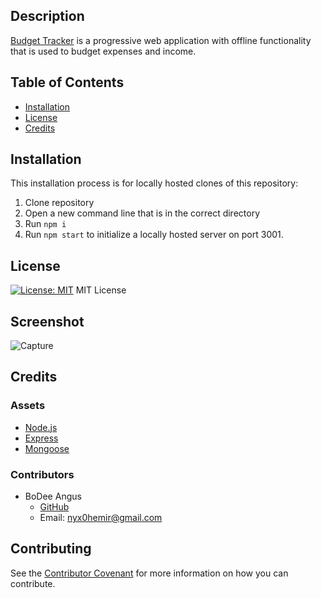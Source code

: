 ## Description 

[Budget Tracker](https://still-shelf-61275.herokuapp.com/) is a progressive web application with offline functionality that is used to budget expenses and income.

## Table of Contents 

* [Installation](#installation)
* [License](#license)
* [Credits](#credits)

## Installation
This installation process is for locally hosted clones of this repository:
1. Clone repository 
2. Open a new command line that is in the correct directory 
3. Run `npm i `
4. Run `npm start` to initialize a locally hosted server on port 3001.

## License
[![License: MIT](https://img.shields.io/badge/License-MIT-yellow.svg)](https://opensource.org/licenses/MIT)
MIT License

## Screenshot
![Capture](https://user-images.githubusercontent.com/82350938/132932061-e264b3a1-032a-4eba-a5eb-78c30d948319.JPG)

## Credits
### Assets
* [Node.js](https://nodejs.org/en/)
* [Express](https://expressjs.com/)
* [Mongoose](https://mongoosejs.com/)

### Contributors
* BoDee Angus
     * [GitHub](https://github.com/NYX1122)
     * Email:  nyx0hemir@gmail.com

## Contributing
See the [Contributor Covenant](https://www.contributor-covenant.org/) for more information on how you can contribute.
